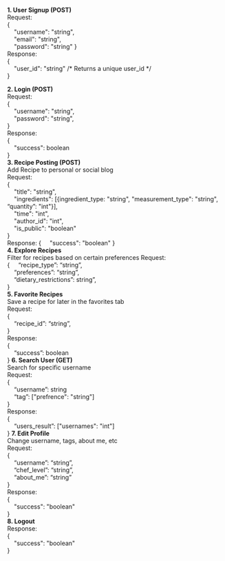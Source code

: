 **1. User Signup (POST)**  
   Request:  
   {  
   &nbsp;&nbsp;&nbsp;&nbsp;"username": "string",  
   &nbsp;&nbsp;&nbsp;&nbsp;"email": "string",  
   &nbsp;&nbsp;&nbsp;&nbsp;"password": "string" 
   }    
   Response:  
  {  
   &nbsp;&nbsp;&nbsp;&nbsp;"user_id": "string" /* Returns a unique user_id */  
   }
     
**2. Login (POST)**  
   Request:  
   {  
   &nbsp;&nbsp;&nbsp;&nbsp;"username": "string",  
   &nbsp;&nbsp;&nbsp;&nbsp;"password": "string",  
   }    
   Response:  
   {  
   &nbsp;&nbsp;&nbsp;&nbsp;"success": boolean  
   }  
**3. Recipe Posting (POST)**  
   Add Recipe to personal or social blog  
   Request:  
   {  
   &nbsp;&nbsp;&nbsp;&nbsp;"title": "string",  
   &nbsp;&nbsp;&nbsp;&nbsp;"ingredients": [{ingredient_type: "string", "measurement_type": "string", “quantity”: "int"}],  
   &nbsp;&nbsp;&nbsp;&nbsp;"time": "int",  
   &nbsp;&nbsp;&nbsp;&nbsp;"author_id": "int",  
   &nbsp;&nbsp;&nbsp;&nbsp;"is_public": "boolean"  
   }    
   Response:
   {
   &nbsp;&nbsp;&nbsp;&nbsp;"success": "boolean"
   }  
**4. Explore Recipes**  
   Filter for recipes based on certain preferences
   Request:  
   {
   &nbsp;&nbsp;&nbsp;&nbsp;“recipe_type”: “string”,  
   &nbsp;&nbsp;&nbsp;&nbsp;“preferences”: “string”,  
   &nbsp;&nbsp;&nbsp;&nbsp;“dietary_restrictions”: string”,  
   }    
**5. Favorite Recipes**  
   Save a recipe for later in the favorites tab  
   Request:  
   {  
   &nbsp;&nbsp;&nbsp;&nbsp;“recipe_id”: “string”,  
   }    
   Response:  
   {  
   &nbsp;&nbsp;&nbsp;&nbsp;“success”: boolean  
   }
**6. Search User (GET)**  
   Search for specific username  
   Request:  
   {  
    &nbsp;&nbsp;&nbsp;&nbsp;“username”: string  
    &nbsp;&nbsp;&nbsp;&nbsp;“tag”: ["prefrence": "string"]  
   }    
   Response:  
   {  
    &nbsp;&nbsp;&nbsp;&nbsp;“users_result”: ["usernames": "int"]  
   }
**7. Edit Profile**  
   Change username, tags, about me, etc  
   Request:  
   {  
   &nbsp;&nbsp;&nbsp;&nbsp;“username”: “string”,  
   &nbsp;&nbsp;&nbsp;&nbsp;“chef_level”: “string”,  
   &nbsp;&nbsp;&nbsp;&nbsp;“about_me”: “string”  
   }    
   Response:  
   {  
   &nbsp;&nbsp;&nbsp;&nbsp;"success": "boolean"  
   }  
**8. Logout**  
   Response:  
   {  
    &nbsp;&nbsp;&nbsp;&nbsp;"success": "boolean"  
   }  



        
